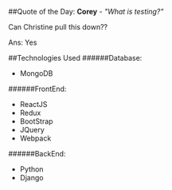 ##Quote of the Day:
**Corey** - *"What is testing?"*

Can Christine pull this down??

Ans: Yes

##Technologies Used
######Database:
* MongoDB

######FrontEnd:
* ReactJS
* Redux
* BootStrap
* JQuery
* Webpack

######BackEnd:
* Python
* Django
